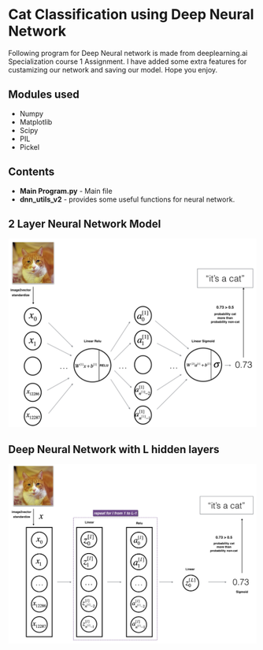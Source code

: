 # Cat Classification using Deep Neural Network

Following program for Deep Neural network is made from deeplearning.ai Specialization course 1 Assignment. I have added some extra features for custamizing our network and saving our model. Hope you enjoy.

## Modules used

* Numpy
* Matplotlib
* Scipy
* PIL
* Pickel

## Contents

* **Main Program.py** - Main file
* **dnn_utils_v2** - provides some useful functions for neural network.

## 2 Layer Neural Network Model

![2 layer](images/2layerNN_kiank.png)

## Deep Neural Network with L hidden layers

![L layer](images/LlayerNN_kiank.png)

